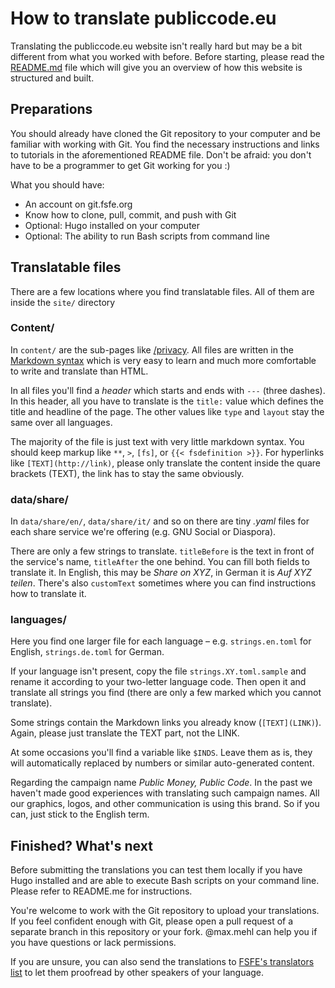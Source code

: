 # How to translate publiccode.eu

Translating the publiccode.eu website isn't really hard but may be a bit different from what you worked with before. Before starting, please read the [README.md](https://git.fsfe.org/pmpc/website/src/master/README.md) file which will give you an overview of how this website is structured and built.

## Preparations

You should already have cloned the Git repository to your computer and be familiar with working with Git. You find the necessary instructions and links to tutorials in the aforementioned README file. Don't be afraid: you don't have to be a programmer to get Git working for you :)

What you should have:

- An account on git.fsfe.org
- Know how to clone, pull, commit, and push with Git
- Optional: Hugo installed on your computer
- Optional: The ability to run Bash scripts from command line


## Translatable files

There are a few locations where you find translatable files. All of them are inside the `site/` directory

### Content/

In `content/` are the sub-pages like [/privacy](https://publiccode.eu/privacy). All files are written in the [Markdown syntax](https://en.wikipedia.org/wiki/Markdown) which is very easy to learn and much more comfortable to write and translate than HTML.

In all files you'll find a *header* which starts and ends with `---` (three dashes). In this header, all you have to translate is the `title:` value which defines the title and headline of the page. The other values like `type` and `layout` stay the same over all languages.

The majority of the file is just text with very little markdown syntax. You should keep markup like `**`, `>`, `[fs]`, or `{{< fsdefinition >}}`. For hyperlinks like `[TEXT](http://link)`, please only translate the content inside the quare brackets (TEXT), the link has to stay the same obviously.

### data/share/

In `data/share/en/`, `data/share/it/` and so on there are tiny *.yaml* files for each share service we're offering (e.g. GNU Social or Diaspora). 

There are only a few strings to translate. `titleBefore` is the text in front of the service's name, `titleAfter` the one behind. You can fill both fields to translate it. In English, this may be *Share on XYZ*, in German it is *Auf XYZ teilen*. There's also `customText` sometimes where you can find instructions how to translate it.

### languages/

Here you find one larger file for each language – e.g. `strings.en.toml` for English, `strings.de.toml` for German.

If your language isn't present, copy the file `strings.XY.toml.sample` and rename it according to your two-letter language code. Then open it and translate all strings you find (there are only a few marked which you cannot translate).

Some strings contain the Markdown links you already know (`[TEXT](LINK)`). Again, please just translate the TEXT part, not the LINK.

At some occasions you'll find a variable like `$INDS`. Leave them as is, they will automatically replaced by numbers or similar auto-generated content.

Regarding the campaign name *Public Money, Public Code*. In the past we haven't made good experiences with translating such campaign names. All our graphics, logos, and other communication is using this brand. So if you can, just stick to the English term.


## Finished? What's next

Before submitting the translations you can test them locally if you have Hugo installed and are able to execute Bash scripts on your command line. Please refer to README.me for instructions.

You're welcome to work with the Git repository to upload your translations. If you feel confident enough with Git, please open a pull request of a separate branch in this repository or your fork. @max.mehl can help you if you have questions or lack permissions.

If you are unsure, you can also send the translations to [FSFE's translators list](https://lists.fsfe.org/mailman/listinfo/translators) to let them proofread by other speakers of your language.
